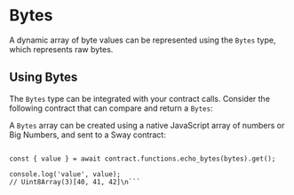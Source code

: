 # Bytes

A dynamic array of byte values can be represented using the `Bytes` type, which represents raw bytes.

## Using Bytes

The `Bytes` type can be integrated with your contract calls. Consider the following contract that can compare and return a `Bytes`:

<!-- SNIPPET FILE ERROR: File not found '../../docs/sway/echo-bytes/src/main.sw' -->

A `Bytes` array can be created using a native JavaScript array of numbers or Big Numbers, and sent to a Sway contract:

```ts\nconst bytes: Bytes = [40, 41, 42];

const { value } = await contract.functions.echo_bytes(bytes).get();

console.log('value', value);
// Uint8Array(3)[40, 41, 42]\n```
